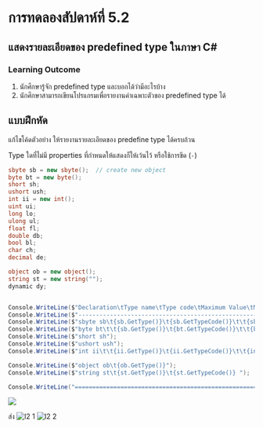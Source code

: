 # การทดลองสัปดาห์ที่ 5.2 #
## แสดงรายละเอียดของ predefined type ในภาษา C#  ##


### Learning Outcome ###
1. นักศึกษารู้จัก predefined type และบอกได้ว่ามีอะไรบ้าง
2. นักศึกษาสามารถเขียนโปรแกรมเพื่อรายงานค่าเฉพาะตัวของ predefined type ได้

## แบบฝึกหัด ##

แก้ไขโค้ดตัวอย่าง ให้รายงานรายละเอียดของ predefine type ได้ครบถ้วน

Type ใดที่ไม่มี properties ที่กำหนดให้แสดงก็ให้เว้นไว้ หรือใช้การขีด (`-`)
```cs
sbyte sb = new sbyte();  // create new object
byte bt = new byte();
short sh;                 
ushort ush;
int ii = new int();
uint ui;
long lo;
ulong ul;
float fl;
double db;
bool bl;
char ch;
decimal de;

object ob = new object();
string st = new string("");
dynamic dy;


Console.WriteLine($"Declaration\tType name\tType code\tMaximum Value\tMinimum Value");
Console.WriteLine($"----------------------------------------------------------------------------");
Console.WriteLine($"sbyte sb\t{sb.GetType()}\t{sb.GetTypeCode()}\t\t{sbyte.MaxValue}\t\t{sbyte.MinValue}");
Console.WriteLine($"byte bt\t\t{sb.GetType()}\t{bt.GetTypeCode()}\t\t{byte.MaxValue}\t\t{byte.MinValue}");
Console.WriteLine($"short sh");
Console.WriteLine($"ushort ush");
Console.WriteLine($"int ii\t\t{ii.GetType()}\t{ii.GetTypeCode()}\t\t{int.MaxValue}\t{int.MinValue} ");

Console.WriteLine($"object ob\t{ob.GetType()}");
Console.WriteLine($"string st\t{st.GetType()}\t{st.GetTypeCode()} ");

Console.WriteLine("============================================================================");

```

![](./Pictures/Lab5_2_Pic1.png)

ส่ง
![l2 1](https://github.com/NathaphonTan/03376836-OOP-2566-Lab-02/assets/144870609/87b00017-aec8-4c94-9f38-8caab58f10b6)
![l2 2](https://github.com/NathaphonTan/03376836-OOP-2566-Lab-02/assets/144870609/b5ab3ee4-3d78-47f5-8fdb-47fe895b9f94)
